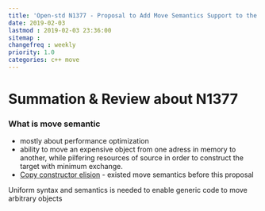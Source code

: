 ```yaml
---
title: 'Open-std N1377 - Proposal to Add Move Semantics Support to the C++ Language'
date: 2019-02-03
lastmod : 2019-02-03 23:36:00
sitemap :
changefreq : weekly
priority: 1.0
categories: c++ move
---
```


# Summation & Review about N1377

### What is move semantic
* mostly about performance optimization
* ability to move an expensive object from one adress in memory to another, while pilfering resources of source in order to construct the target with minimum exchange.
* [Copy constructor elision] - existed move semantics before this proposal

Uniform syntax and semantics is needed to enable generic code to move arbitrary objects

   [Copy constructor elision]: <https://en.cppreference.com/w/cpp/language/copy_elision>
